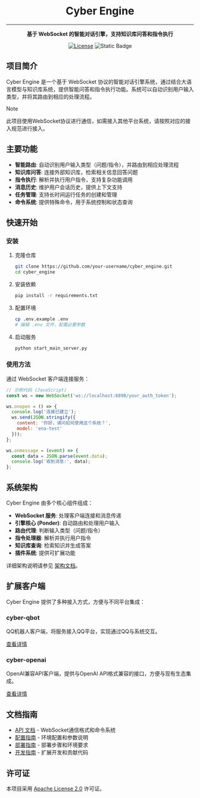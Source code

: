 # <div align="center">Cyber Engine</div>

---
<div align="center">
<p><strong>基于 WebSocket 的智能对话引擎，支持知识库问答和指令执行</strong></p>
<a href="https://opensource.org/licenses/Apache-2.0"><img alt="License" src="https://img.shields.io/badge/License-Apache%202.0-green.svg"></a>
<a><img alt="Static Badge" src="https://img.shields.io/badge/made_with-Python-blue"></a>
</div>

## 项目简介

Cyber Engine 是一个基于 WebSocket 协议的智能对话引擎系统，通过结合大语言模型与知识库系统，提供智能问答和指令执行功能。系统可以自动识别用户输入类型，并将其路由到相应的处理流程。

> [!NOTE]
> 此项目使用WebSocket协议进行通信，如需接入其他平台系统，请按照对应的接入规范进行接入。

## 主要功能

- **智能路由**: 自动识别用户输入类型（问题/指令），并路由到相应处理流程
- **知识库问答**: 连接外部知识库，检索相关信息回答问题
- **指令执行**: 解析并执行用户指令，支持复杂功能调用
- **消息历史**: 维护用户会话历史，提供上下文支持
- **任务管理**: 支持长时间运行任务的创建和管理
- **命令系统**: 提供特殊命令，用于系统控制和状态查询

## 快速开始

### 安装

1. 克隆仓库
   ```bash
   git clone https://github.com/your-username/cyber_engine.git
   cd cyber_engine
   ```

2. 安装依赖
   ```bash
   pip install -r requirements.txt
   ```

3. 配置环境
   ```bash
   cp .env.example .env
   # 编辑 .env 文件，配置必要参数
   ```

4. 启动服务
   ```bash
   python start_main_server.py
   ```

### 使用方法

通过 WebSocket 客户端连接服务：

```javascript
// 示例代码 (JavaScript)
const ws = new WebSocket('ws://localhost:6898/your_auth_token');

ws.onopen = () => {
  console.log('连接已建立');
  ws.send(JSON.stringify({
    content: '你好，请问如何使用这个系统？',
    model: 'ena-test'
  }));
};

ws.onmessage = (event) => {
  const data = JSON.parse(event.data);
  console.log('收到消息:', data);
};
```

## 系统架构

Cyber Engine 由多个核心组件组成：

- **WebSocket 服务**: 处理客户端连接和消息传递
- **引擎核心 (Ponder)**: 自动路由和处理用户输入
- **路由代理**: 判断输入类型（问题/指令）
- **指令处理器**: 解析并执行用户指令
- **知识库查询**: 检索知识并生成答案
- **插件系统**: 提供可扩展功能

详细架构说明请参见 [架构文档](docs/architecture.md)。

## 扩展客户端

Cyber Engine 提供了多种接入方式，方便与不同平台集成：

### cyber-qbot

QQ机器人客户端，将服务接入QQ平台，实现通过QQ与系统交互。

[查看详情](docs/clients/cyber-qbot.md)

### cyber-openai

OpenAI兼容API客户端，提供与OpenAI API格式兼容的接口，方便与现有生态集成。

[查看详情](docs/clients/cyber-openai.md)

## 文档指南

- [API 文档](docs/api.md) - WebSocket通信格式和命令系统
- [配置指南](docs/README.md#配置说明) - 环境配置和参数说明
- [部署指南](docs/README.md#部署指南) - 部署步骤和环境要求
- [开发指南](docs/README.md#开发指南) - 扩展开发和贡献代码

## 许可证

本项目采用 [Apache License 2.0](LICENSE) 许可证。

